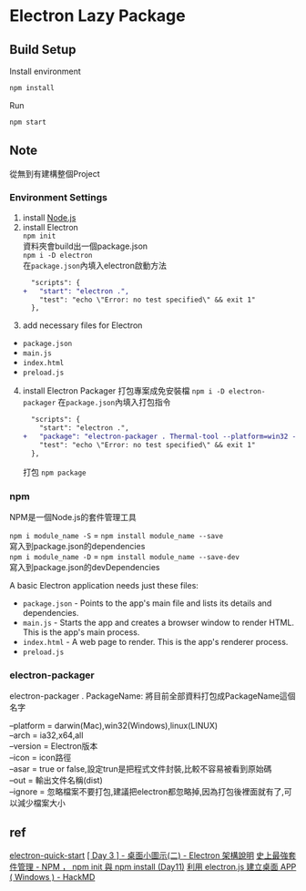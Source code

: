 # Electron Lazy Package

## Build Setup  
Install environment
```cmd
npm install
```
Run
```cmd
npm start
```

## Note
從無到有建構整個Project

### Environment Settings
1. install [Node.js](https://nodejs.org)
3. install Electron  
    `npm init`  
    資料夾會build出一個package.json  
    `npm i -D electron`  
    在`package.json`內填入electron啟動方法
    ```diff
      "scripts": {
    +   "start": "electron .",
        "test": "echo \"Error: no test specified\" && exit 1"
      },
    ```
3. add necessary files for Electron
- `package.json`
- `main.js`
- `index.html`
- `preload.js`
4. install Electron Packager 打包專案成免安裝檔
    `npm i -D electron-packager`
    在`package.json`內填入打包指令
    ```diff
      "scripts": {
        "start": "electron .",
    +   "package": "electron-packager . Thermal-tool --platform=win32 --arch=x64 -–icon=icons/Mushroom.ico --out=build"
        "test": "echo \"Error: no test specified\" && exit 1"
      },
    ```
    打包
    `npm package`

### npm
NPM是一個Node.js的套件管理工具


`npm i module_name -S` = `npm install module_name --save`  
寫入到package.json的dependencies  
`npm i module_name -D` = `npm install module_name --save-dev`  
寫入到package.json的devDependencies  



A basic Electron application needs just these files:

- `package.json` - Points to the app's main file and lists its details and dependencies.
- `main.js` - Starts the app and creates a browser window to render HTML. This is the app's main process.
- `index.html` - A web page to render. This is the app's renderer process.
- `preload.js`



### electron-packager
electron-packager . PackageName: 將目前全部資料打包成PackageName這個名字  


–platform = darwin(Mac),win32(Windows),linux(LINUX)  
–arch = ia32,x64,all  
–version = Electron版本  
–icon = icon路徑  
–asar = true or false,設定trun是把程式文件封裝,比較不容易被看到原始碼  
–out = 輸出文件名稱(dist)  
–ignore = 忽略檔案不要打包,建議把electron都忽略掉,因為打包後裡面就有了,可以減少檔案大小  







## ref
[electron-quick-start](https://github.com/electron/electron-quick-start)
[[ Day 3 ] - 桌面小圖示(二) - Electron 架構說明](https://ithelp.ithome.com.tw/articles/10233853)
[史上最強套件管理  - NPM ， npm init 與 npm install (Day11)](https://ithelp.ithome.com.tw/articles/10191682)
[利用 electron.js 建立桌面 APP ( Windows ) - HackMD](https://hackmd.io/@c36ICNyhQE6-iTXKxoIocg/BJXGRjI4I)

